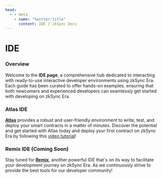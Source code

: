 ```yaml
---
head:
  - - meta
    - name: "twitter:title"
      content: IDE | zkSync Docs
---
```


# IDE

### Overview

Welcome to the **IDE page**, a comprehensive hub dedicated to interacting with ready-to-use interactive developer environments using zkSync Era. Each guide has been curated to offer hands-on examples, ensuring that both newcomers and experienced developers can seamlessly get started with developing on zkSync Era.

### Atlas IDE

[**Atlas**](https://www.atlaszk.com/) provides a robust and user-friendly environment to write, test, and deploy your smart contracts in a matter of minutes. Discover the potential and get started with Atlas today and deploy your first contract on zkSync Era by following this [video tutorial](https://www.youtube.com/watch?v=TL-QnxoPyUY)!

### Remix IDE (Coming Soon)

Stay tuned for [**Remix**](https://remix.ethereum.org/), another powerful IDE that's on its way to facilitate your development journey on zkSync Era. As we continuously strive to provide the best tools for our developer community!
